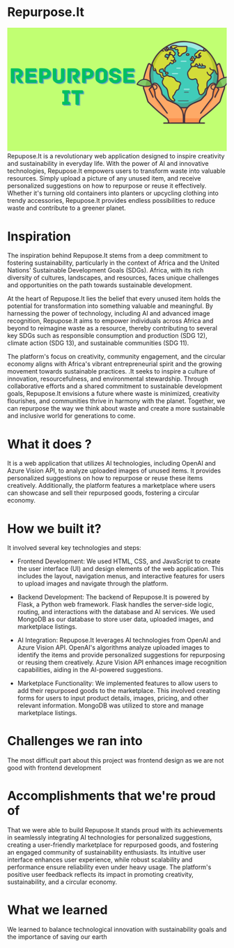 # Repurpose.It
![Img](screenshots/banner.png)
Repupose.It is a revolutionary web application designed to inspire creativity and sustainability in everyday life. With the power of AI and innovative technologies, Repupose.It empowers users to transform waste into valuable resources. Simply upload a picture of any unused item, and receive personalized suggestions on how to repurpose or reuse it effectively. Whether it's turning old containers into planters or upcycling clothing into trendy accessories, Repupose.It provides endless possibilities to reduce waste and contribute to a greener planet.

# Inspiration
The inspiration behind Repupose.It stems from a deep commitment to fostering sustainability, particularly in the context of Africa and the United Nations' Sustainable Development Goals (SDGs). Africa, with its rich diversity of cultures, landscapes, and resources, faces unique challenges and opportunities on the path towards sustainable development.

At the heart of Repupose.It lies the belief that every unused item holds the potential for transformation into something valuable and meaningful. By harnessing the power of technology, including AI and advanced image recognition, Repupose.It aims to empower individuals across Africa and beyond to reimagine waste as a resource, thereby contributing to several key SDGs such as responsible consumption and production (SDG 12), climate action (SDG 13), and sustainable communities (SDG 11).

The platform's focus on creativity, community engagement, and the circular economy aligns with Africa's vibrant entrepreneurial spirit and the growing movement towards sustainable practices. 
.It seeks to inspire a culture of innovation, resourcefulness, and environmental stewardship.
Through collaborative efforts and a shared commitment to sustainable development goals, Repupose.It envisions a future where waste is minimized, creativity flourishes, and communities thrive in harmony with the planet. Together, we can repurpose the way we think about waste and create a more sustainable and inclusive world for generations to come.

# What it does ?
It is a web application that utilizes AI technologies, including OpenAI and Azure Vision API, to analyze uploaded images of unused items. It provides personalized suggestions on how to repurpose or reuse these items creatively. Additionally, the platform features a marketplace where users can showcase and sell their repurposed goods, fostering a circular economy.

# How we built it? 
It involved several key technologies and steps:

- Frontend Development: We used HTML, CSS, and JavaScript to create the user interface (UI) and design elements of the web application. This includes the layout, navigation menus, and interactive features for users to upload images and navigate through the platform.

- Backend Development: The backend of Repupose.It is powered by Flask, a Python web framework. Flask handles the server-side logic, routing, and interactions with the database and AI services. We used MongoDB as our database to store user data, uploaded images, and marketplace listings.

- AI Integration: Repupose.It leverages AI technologies from OpenAI and Azure Vision API. OpenAI's algorithms analyze uploaded images to identify the items and provide personalized suggestions for repurposing or reusing them creatively. Azure Vision API enhances image recognition capabilities, aiding in the AI-powered suggestions.

- Marketplace Functionality: We implemented features to allow users to add their repurposed goods to the marketplace. This involved creating forms for users to input product details, images, pricing, and other relevant information. MongoDB was utilized to store and manage marketplace listings.

# Challenges we ran into
The most difficult part about this project was frontend design as we are not good with frontend development

# Accomplishments that we're proud of
That we were able to build Repupose.It stands proud with its achievements in seamlessly integrating AI technologies for personalized suggestions, creating a user-friendly marketplace for repurposed goods, and fostering an engaged community of sustainability enthusiasts. Its intuitive user interface enhances user experience, while robust scalability and performance ensure reliability even under heavy usage. The platform's positive user feedback reflects its impact in promoting creativity, sustainability, and a circular economy.

# What we learned
We learned to balance technological innovation with sustainability goals and the importance of saving our earth